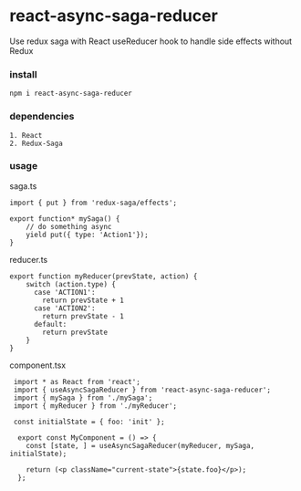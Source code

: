 # react-async-saga-reducer
Use redux saga with React useReducer hook to handle side effects without Redux

### install
` npm i react-async-saga-reducer `

### dependencies
    1. React
    2. Redux-Saga

### usage

saga.ts

    import { put } from 'redux-saga/effects';

    export function* mySaga() {
        // do something async
        yield put({ type: 'Action1'});
    }

reducer.ts

    export function myReducer(prevState, action) {
        switch (action.type) {
          case 'ACTION1':
            return prevState + 1
          case 'ACTION2':
            return prevState - 1
          default:
            return prevState
        }
    }

component.tsx

     import * as React from 'react';
     import { useAsyncSagaReducer } from 'react-async-saga-reducer';
     import { mySaga } from './mySaga';
     import { myReducer } from './myReducer';

     const initialState = { foo: 'init' };

      export const MyComponent = () => {
        const [state, ] = useAsyncSagaReducer(myReducer, mySaga, initialState);

        return (<p className="current-state">{state.foo}</p>);
      };

